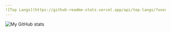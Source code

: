 ```yaml
---
![Top Langs](https://github-readme-stats.vercel.app/api/top-langs/?username=Project-Econome&langs_count=8&theme=radical)
---
```

![My GitHub stats](https://github-readme-stats.vercel.app/api?username=Project-Econome&show_icons=true&theme=merko)
